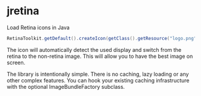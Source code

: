 # jretina

Load Retina icons in Java

```java
RetinaToolkit.getDefault().createIcon(getClass().getResource("logo.png"))
```

The icon will automatically detect the used display and switch from the retina to the
non-retina image. This will allow you to have the best image on screen.

The library is intentionally simple. There is no caching, lazy loading or any other
complex features. You can hook your existing caching infrastructure with the optional
ImageBundleFactory subclass.
